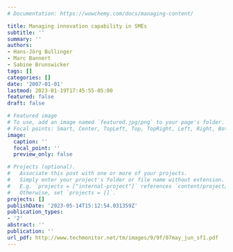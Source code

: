 ```yaml
---
# Documentation: https://wowchemy.com/docs/managing-content/

title: Managing innovation capability in SMEs
subtitle: ''
summary: ''
authors:
- Hans-Jörg Bullinger
- Marc Bannert
- Sabine Brunswicker
tags: []
categories: []
date: '2007-01-01'
lastmod: 2023-01-19T17:45:55-05:00
featured: false
draft: false

# Featured image
# To use, add an image named `featured.jpg/png` to your page's folder.
# Focal points: Smart, Center, TopLeft, Top, TopRight, Left, Right, BottomLeft, Bottom, BottomRight.
image:
  caption: ''
  focal_point: ''
  preview_only: false

# Projects (optional).
#   Associate this post with one or more of your projects.
#   Simply enter your project's folder or file name without extension.
#   E.g. `projects = ["internal-project"]` references `content/project/deep-learning/index.md`.
#   Otherwise, set `projects = []`.
projects: []
publishDate: '2023-05-14T15:12:54.031359Z'
publication_types:
- '2'
abstract: ''
publication: ''
url_pdf: http://www.techmonitor.net/tm/images/9/9f/07may_jun_sf1.pdf
---
```

